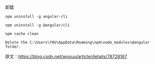 卸载
```
npm uninstall -g angular-cli

npm uninstall -g @angular/cli

npm cache clean

Delete the C:\Users\YOU\AppData\Roaming\npm\node_modules\@angular folder.

```
原文：https://blog.csdn.net/woouu/article/details/78728167 
